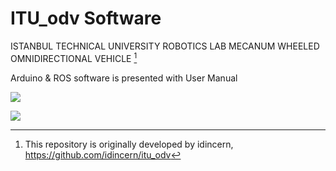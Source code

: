 # ITU_odv Software
ISTANBUL TECHNICAL UNIVERSITY ROBOTICS LAB MECANUM WHEELED OMNIDIRECTIONAL VEHICLE [^1]

Arduino & ROS software is presented with User Manual

![](https://github.com/ITUROBLAB/-itu_odv_ws-idincern-/tree/main/figures/itu_odv_design.jpg?raw=true)

![](https://github.com/ITUROBLAB/-itu_odv_ws-idincern-/tree/main/figures/itu_odv_real.jpg?raw=true) 

[^1]: This repository is originally developed by idincern, https://github.com/idincern/itu_odv
